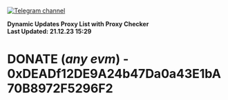 [![Telegram channel](https://img.shields.io/endpoint?url=https://runkit.io/damiankrawczyk/telegram-badge/branches/master?url=https://t.me/n4z4v0d)](https://t.me/n4z4v0d) 

**Dynamic Updates Proxy List with Proxy Checker**  
**Last Updated: 21.12.23 15:29**

# DONATE (_any evm_) - 0xDEADf12DE9A24b47Da0a43E1bA70B8972F5296F2
